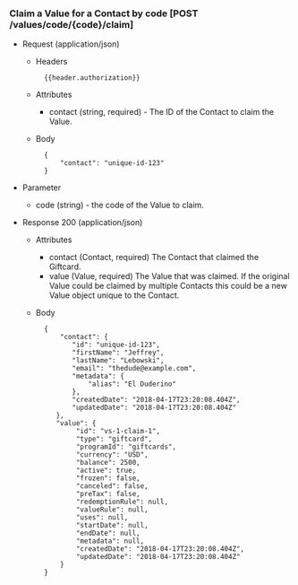 ### Claim a Value for a Contact by code [POST /values/code/{code}/claim]

+ Request (application/json)
     + Headers
     
             {{header.authorization}}
 
     + Attributes
         + contact (string, required) - The ID of the Contact to claim the Value.
         
     + Body
     
             {
                 "contact": "unique-id-123"
             }

+ Parameter
    + code (string) - the code of the Value to claim.

+ Response 200 (application/json)
    + Attributes
        + contact (Contact, required) The Contact that claimed the Giftcard.
        + value (Value, required) The Value that was claimed.  If the original Value could be claimed by multiple Contacts this could be a new Value object unique to the Contact. 

    + Body

            {
                "contact": {
                   "id": "unique-id-123",
                   "firstName": "Jeffrey",
                   "lastName": "Lebowski",
                   "email": "thedude@example.com",
                   "metadata": {
                       "alias": "El Duderino"
                   },
                   "createdDate": "2018-04-17T23:20:08.404Z",
                   "updatedDate": "2018-04-17T23:20:08.404Z"
               },
               "value": {
                    "id": "vs-1-claim-1",
                    "type": "giftcard",
                    "programId": "giftcards",
                    "currency": "USD",
                    "balance": 2500,
                    "active": true,
                    "frozen": false,
                    "canceled": false,
                    "preTax": false,
                    "redemptionRule": null,
                    "valueRule": null,
                    "uses": null,
                    "startDate": null,
                    "endDate": null,
                    "metadata": null,
                    "createdDate": "2018-04-17T23:20:08.404Z",
                    "updatedDate": "2018-04-17T23:20:08.404Z"
                }
            }
